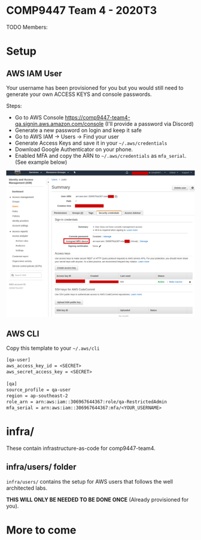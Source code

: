 # COMP9447 Team 4 - 2020T3

TODO
Members:


# Setup

## AWS IAM User

Your username has been provisioned for you but you would still need to generate your own ACCESS KEYS and console passwords.

Steps:
* Go to AWS Console https://comp9447-team4-qa.signin.aws.amazon.com/console (I'll provide a password via Discord)
* Generate a new password on login and keep it safe
* Go to AWS IAM -> Users -> Find your user
* Generate Access Keys and save it in your `~/.aws/credentials`
* Download Google Authenticator on your phone.
* Enabled MFA and copy the ARN to `~/.aws/credentials` as `mfa_serial`. (See example below)

![](doc/img/user-setup.png)

## AWS CLI

Copy this template to your `~/.aws/cli`

```
[qa-user]
aws_access_key_id = <SECRET>
aws_secret_access_key = <SECRET>

[qa]
source_profile = qa-user
region = ap-southeast-2
role_arn = arn:aws:iam::306967644367:role/qa-RestrictedAdmin
mfa_serial = arn:aws:iam::306967644367:mfa/<YOUR_USERNAME>
```

# infra/ 

These contain infrastructure-as-code for comp9447-team4.

## infra/users/ folder

`infra/users/` contains the setup for AWS users that follows the well architected labs.

**THIS WILL ONLY BE NEEDED TO BE DONE ONCE** (Already provisioned for you).


# More to come

